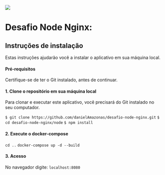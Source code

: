 ![](https://komarev.com/ghpvc/?username=danielAmazonas&color=brightgreen)

# Desafio Node Nginx:

## Instruções de instalação

Estas instruções ajudarão você a instalar o aplicativo em sua máquina local.

#### Pré-requisitos

Certifique-se de ter o Git instalado, antes de continuar.

#### 1. Clone o repositório em sua máquina local

Para clonar e executar este aplicativo, você precisará do Git instalado no seu computador.

`$ git clone https://github.com/danielAmazonas/desafio-node-nginx.git`
`$ cd desafio-node-nginx/node`
`$ npm install`

#### 2. Execute o docker-compose

`cd ..`
`docker-compose up -d --build`

#### 3. Acesso

No navegador digite: `localhost:8080`
